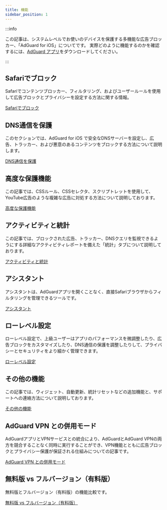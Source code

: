```yaml
---
title: 機能
sidebar_position: 1
---
```


:::info

この記事は、システムレベルでお使いのデバイスを保護する多機能な広告ブロッカー、「AdGuard for iOS」についてです。 実際どのように機能するのかを確認するには、[AdGuard アプリ](https://agrd.io/download-kb-adblock)をダウンロードしてください。

:::

## Safariでブロック

Safariでコンテンツブロッカー、フィルタリング、およびユーザールールを使用して広告ブロックとプライバシーを設定する方法に関する情報。

[Safariでブロック](/adguard-for-ios/features/safari-protection.md)

## DNS通信を保護

このセクションでは、AdGuard for iOS で安全なDNSサーバーを設定し、広告、トラッカー、および悪意のあるコンテンツをブロックする方法について説明します。

[DNS通信を保護](/adguard-for-ios/features/dns-protection/)

## 高度な保護機能

この記事では、CSSルール、CSSセレクタ、スクリプトレットを使用して、YouTube広告のような複雑な広告に対処する方法について説明しております。

[高度な保護機能](/adguard-for-ios/features/advanced-protection.md)

## アクティビティと統計

この記事では、ブロックされた広告、トラッカー、DNSクエリを監視できるようにする詳細なアクティビティレポートを備えた「統計」タブについて説明しております。

[アクティビティと統計](/adguard-for-ios/features/activity.md)

## アシスタント

アシスタントは、AdGuardアプリを開くことなく、直接Safariブラウザからフィルタリングを管理できるツールです。

[アシスタント](/adguard-for-ios/features/assistant.md)

## ローレベル設定

ローレベル設定で、上級ユーザーはアプリのパフォーマンスを微調整したり、広告ブロックをカスタマイズしたり、DNS通信の保護を調整したりして、プライバシーとセキュリティをより細かく管理できます。

[ローレベル設定](/adguard-for-ios/features/low-level-settings.md)

## その他の機能

この記事では、ウィジェット、自動更新、統計リセットなどの追加機能と、サポートへの連絡方法について説明しております。

[その他の機能](/adguard-for-ios/features/other-features.md)

## AdGuard VPN との併用モード

AdGuardアプリとVPNサービスとの統合により、AdGuardとAdGuard VPNの両方を競合することなく同時に実行することができ、VPN機能とともに広告ブロックとプライバシー保護が保証される仕組みについての記事です。

[AdGuard VPN との併用モード](/adguard-for-ios/features/compatibility-with-adguard-vpn.md)

## 無料版 vs フルバージョン（有料版）

無料版とフルバージョン（有料版）の機能比較です。

[無料版 vs フルバージョン（有料版）](/adguard-for-ios/features/free-vs-full.md)
